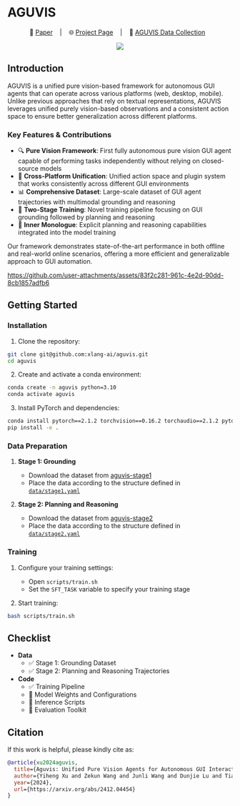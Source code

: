 # AGUVIS

<p align="center">
        📑 <a  href="https://huggingface.co/papers/2412.04454" target="_blank">Paper</a> &nbsp&nbsp  </a> | &nbsp&nbsp 🌐 <a href="https://aguvis-project.github.io/" target="_blank">Project Page</a> &nbsp&nbsp | &nbsp&nbsp 💾 <a href="https://huggingface.co/collections/ranpox/aguvis-unified-pure-vision-gui-agents-6764e2bc343c62af95c209d8" target="_blank"> AGUVIS Data Collection</a> &nbsp&nbsp
<br>

<p align="center">
    <img src="https://aguvis-project.github.io/static/images/overview.jpg" type="image/jpg"/>
<p>

## Introduction

AGUVIS is a unified pure vision-based framework for autonomous GUI agents that can operate across various platforms (web, desktop, mobile). Unlike previous approaches that rely on textual representations, AGUVIS leverages unified purely vision-based observations and a consistent action space to ensure better generalization across different platforms.

### Key Features & Contributions

- 🔍 **Pure Vision Framework**: First fully autonomous pure vision GUI agent capable of performing tasks independently without relying on closed-source models
- 🔄 **Cross-Platform Unification**: Unified action space and plugin system that works consistently across different GUI environments
- 📊 **Comprehensive Dataset**: Large-scale dataset of GUI agent trajectories with multimodal grounding and reasoning
- 🧠 **Two-Stage Training**: Novel training pipeline focusing on GUI grounding followed by planning and reasoning
- 💭 **Inner Monologue**: Explicit planning and reasoning capabilities integrated into the model training

Our framework demonstrates state-of-the-art performance in both offline and real-world online scenarios, offering a more efficient and generalizable approach to GUI automation.

https://github.com/user-attachments/assets/83f2c281-961c-4e2d-90dd-8cb1857adfb6

## Getting Started

### Installation

1. Clone the repository:
```bash
git clone git@github.com:xlang-ai/aguvis.git
cd aguvis
```

2. Create and activate a conda environment:
```bash
conda create -n aguvis python=3.10
conda activate aguvis
```

3. Install PyTorch and dependencies:
```bash
conda install pytorch==2.1.2 torchvision==0.16.2 torchaudio==2.1.2 pytorch-cuda=12.1 -c pytorch -c nvidia
pip install -e .
```

### Data Preparation

1. **Stage 1: Grounding**
   - Download the dataset from [aguvis-stage1](https://huggingface.co/datasets/xlangai/aguvis-stage1)
   - Place the data according to the structure defined in [`data/stage1.yaml`](./data/stage1.yaml)

2. **Stage 2: Planning and Reasoning**
   - Download the dataset from [aguvis-stage2](https://huggingface.co/datasets/xlangai/aguvis-stage2)
   - Place the data according to the structure defined in [`data/stage2.yaml`](./data/stage2.yaml)

### Training

1. Configure your training settings:
   - Open `scripts/train.sh`
   - Set the `SFT_TASK` variable to specify your training stage

2. Start training:
```bash
bash scripts/train.sh
```

## Checklist

- **Data**
  - ✅ Stage 1: Grounding Dataset
  - ✅ Stage 2: Planning and Reasoning Trajectories
- **Code**
  - ✅ Training Pipeline
  - 🚧 Model Weights and Configurations
  - 🚧 Inference Scripts
  - 🚧 Evaluation Toolkit

## Citation

If this work is helpful, please kindly cite as:

```bibtex
@article{xu2024aguvis,
  title={Aguvis: Unified Pure Vision Agents for Autonomous GUI Interaction},
  author={Yiheng Xu and Zekun Wang and Junli Wang and Dunjie Lu and Tianbao Xie and Amrita Saha and Doyen Sahoo and Tao Yu and Caiming Xiong},
  year={2024},
  url={https://arxiv.org/abs/2412.04454}
}
```
